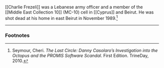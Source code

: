 [[Charlie Frezeli]] was a Lebanese army officer and a member of the [[Middle East Collection 10]] (MC-10) cell in [[Cyprus]] and Beirut. He was shot dead at his home in east Beirut in November 1989.[^1]

---
### Footnotes

[^1]: Seymour, Cheri. *The Last Circle: Danny Casolaro’s Investigation into the Octopus and the PROMIS Software Scandal*. First Edition. TrineDay, 2010.
